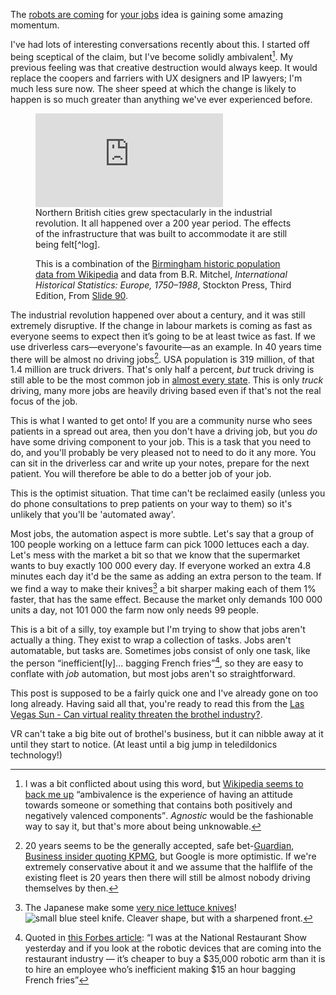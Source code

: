 The [robots are coming](http://www.nytimes.com/2016/06/08/business/economy/threatened-by-machines-a-once-stupid-concern-gains-respect.html) for [your jobs](https://twitter.com/vgr/status/740224704565252097) idea is gaining some amazing momentum.

I've had lots of interesting conversations recently about this. I started off being sceptical of the claim, but I've become solidly ambivalent[^1]. My previous feeling was that creative destruction would always keep. It would replace the coopers and farriers with UX designers and IP lawyers;  I'm much less sure now. The sheer speed at which the change is likely to happen is so much greater than anything we've ever experienced before.

<figure class="half-width right small-pop">
<iframe seamless frameborder="0" scrolling="no" src="https://docs.google.com/spreadsheets/d/1fWLSwxN2yEvHTBQIYaj3sqYjwNiKRDDLLd4VoZsh29Q/pubchart?oid=981052962&amp;format=interactive"></iframe>
<figcaption>
Northern British cities grew spectacularly in
the industrial revolution. It all happened over a 200 year period. The effects of the infrastructure that was built to accommodate it are still being felt[^log].

[^log]: On [a log scale](https://docs.google.com/spreadsheets/d/1fWLSwxN2yEvHTBQIYaj3sqYjwNiKRDDLLd4VoZsh29Q/pubchart?oid=431477203&format=interactive) this line is almost perfectly straight. An example of growth that happens exponentially where exponentially means "to the power of 2" and not "very fast".

This is a combination of the [Birmingham historic population data from Wikipedia](https://en.wikipedia.org/wiki/History_of_Birmingham#Historic_population) and data from B.R. Mitchel, <cite>International Historical Statistics: Europe, 1750&ndash;1988</cite>, Stockton Press, Third Edition, From [Slide 90](http://slideplayer.com/slide/9253651/).
</figcaption>
</figure>

The industrial revolution happened over about a century, and it was still extremely disruptive. If the change in labour markets is coming as fast as everyone seems to expect then it’s going to be at least twice as fast. If we use driverless cars&mdash;everyone's favourite&mdash;as an example. In 40 years time there will be almost no driving jobs[^2]. USA population is 319 million, of that 1.4 million are truck drivers. That's only half a percent, _but_ truck driving is still able to be the most common job in [almost every state](http://www.npr.org/sections/money/2015/02/05/382664837/map-the-most-common-job-in-every-state). This is only _truck_ driving, many more jobs are heavily driving based even if that's not the real focus of the job.

This is what I wanted to get onto! If you are a community nurse who sees patients in a spread out area, then you don't have a driving job, but you _do_ have some driving component to your job. This is a task that you need to do, and you'll probably be very pleased not to need to do it any more. You can sit in the driverless car and write up your notes, prepare for the next patient. You will therefore be able to do a better job of your job.

This is the optimist situation. That time can't be reclaimed easily (unless you do phone consultations to prep patients on your way to them) so it's unlikely that you'll be 'automated away'.

Most jobs, the automation aspect is more subtle. Let's say that a group of 100 people working on a lettuce farm can pick 1000 lettuces each a day. Let's mess with the market a bit so that we know that the supermarket wants to buy exactly 100 000 every day. If everyone worked an extra 4.8 minutes each day it'd be the same as adding an extra person to the team. If we find a way to make their knives[^5] a bit sharper making each of them 1% faster, that has the same effect. Because the market only demands 100 000 units a day, not 101 000 the farm now only needs 99 people.

This is a bit of a silly, toy example but I'm trying to show that jobs aren't actually a thing. They exist to wrap a collection of tasks. Jobs aren't automatable, but tasks are. Sometimes jobs consist of only one task, like the person <q>inefficient[ly]... bagging French fries</q>[^6], so they are easy to conflate with _job_ automation, but most jobs aren't so straightforward.

This post is supposed to be a fairly quick one and I've already gone on too long already. Having said all that, you're ready to read this from the [Las Vegas Sun - Can virtual reality threaten the brothel industry?](https://lasvegassun.com/news/2016/jun/06/can-virtual-reality-threaten-the-brothel-industry/).

VR can't take a big bite out of brothel's business, but it can nibble away at it until they start to notice. (At least until a big jump in teledildonics technology!)

[^1]: I was a bit conflicted about using this word, but [Wikipedia seems to back me up](https://en.wikipedia.org/wiki/Ambivalence) <q>ambivalence is the experience of having an attitude towards someone or something that contains both positively and negatively valenced components</q>. _Agnostic_ would be the fashionable way to say it, but that's more about being unknowable. 

[^2]: 20 years[^3] seems to be the generally accepted, safe bet-[Guardian](https://www.theguardian.com/technology/2015/sep/13/self-driving-cars-bmw-google-2020-driving), [Business insider quoting KPMG](http://www.businessinsider.com/report-10-million-self-driving-cars-will-be-on-the-road-by-2020-2015-5-6), but Google is more optimistic. If we're extremely conservative about it and we assume that the halflife of the existing fleet is 20 years[^4] then there will still be almost nobody driving themselves by then.

[^3]: Although 20 years is also the magic number that is always quoted by AI people. Long enough that they'll probably be retired by the time 20 years comes around.

[^4]: It's extremely unlikely that this will be the case. The negative externalities caused by human drivers will almost certainly force them off the roads soon after broad release of driverless cars.

[^5]: The Japanese make some [very nice lettuce knives](http://global.rakuten.com/en/store/fbird/item/edokikusui-sus-syukaku_hocho/)! ![small blue steel knife. Cleaver shape, but with a sharpened front.](http://image.rakuten.co.jp/fbird/cabinet/00381334/tama_syukaku-3mai-1.jpg)

[^6]: Quoted in [this Forbes article](http://www.forbes.com/sites/timworstall/2016/05/26/mcdonalds-ex-ceo-says-15-minimum-wage-would-lead-to-robots-and-automation-hes-right/#7fb9a89f7860): <q>I was at the National Restaurant Show yesterday and if you look at the robotic devices that are coming into the restaurant industry — it’s cheaper to buy a $35,000 robotic arm than it is to hire an employee who’s inefficient making $15 an hour bagging French fries</q>